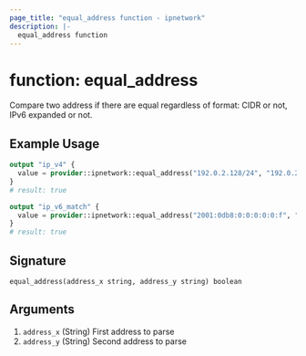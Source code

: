 ```yaml
---
page_title: "equal_address function - ipnetwork"
description: |-
  equal_address function
---
```


# function: equal_address

Compare two address if there are equal regardless of format: CIDR or not, IPv6 expanded or not.

## Example Usage

```terraform
output "ip_v4" {
  value = provider::ipnetwork::equal_address("192.0.2.128/24", "192.0.2.128")
}
# result: true

output "ip_v6_match" {
  value = provider::ipnetwork::equal_address("2001:0db8:0:0:0:0:0:f", "2001:db8::f/64")
}
# result: true
```

## Signature

```text
equal_address(address_x string, address_y string) boolean
```

## Arguments

1. `address_x` (String) First address to parse
2. `address_y` (String) Second address to parse
